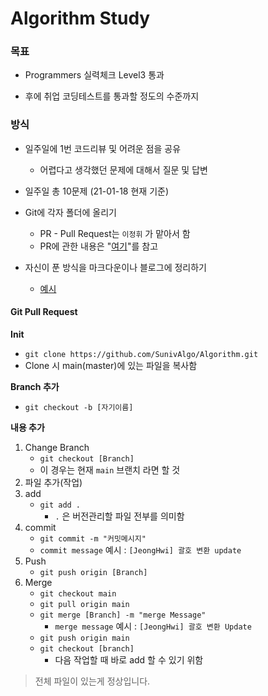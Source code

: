 # Algorithm Study


### 목표

* Programmers 실력체크 Level3 통과

* 후에 취업 코딩테스트를 통과할 정도의 수준까지



### 방식

* 일주일에 1번 코드리뷰 및 어려운 점을 공유
  
  * 어렵다고 생각했던 문제에 대해서 질문 및 답변
* 일주일 총 10문제 (21-01-18 현재 기준)
* Git에 각자 폴더에 올리기
  * PR - Pull Request는 `이정휘` 가 맡아서 함
  * PR에 관한 내용은 "[여기](https://blog.naver.com/sowew54/222197409969)"를 참고

* 자신이 푼 방식을 마크다운이나 블로그에 정리하기

  * [예시](https://github.com/SunivAlgo/Algorithm/tree/main/JeongHwi/Level_2/%EB%8B%A4%EB%A6%AC%EB%A5%BC%20%EC%A7%80%EB%82%98%EB%8A%94%20%ED%8A%B8%EB%9F%AD)

  

#### Git Pull Request

**Init**

* `git clone https://github.com/SunivAlgo/Algorithm.git`
* Clone 시 main(master)에 있는 파일을 복사함

**Branch 추가**

* `git checkout -b [자기이름]`

**내용 추가**

1. Change Branch
   * `git checkout [Branch]`
   * 이 경우는 현재 `main` 브랜치 라면 할 것
2. 파일 추가(작업)
3. add
   * `git add .` 
     * `.` 은 버전관리할 파일 전부를 의미함
4. commit
   * `git commit -m "커밋메시지"`
   * `commit message` 예시 : `[JeongHwi] 괄호 변환 update`
5. Push
   * `git push origin [Branch]`
6. Merge
   * `git checkout main`
   * `git pull origin main`
   * `git merge [Branch] -m "merge Message"`
     * `merge message` 예시 : `[JeongHwi] 괄호 변환 Update`
   * `git push origin main`
   * `git checkout [branch]`
     * 다음 작업할 때 바로 add 할 수 있기 위함



>  전체 파일이 있는게 정상입니다.





